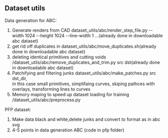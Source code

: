 ## Dataset utils

Data generation for ABC:
1. Generate renders from CAD dataset_utils/abc/render_step_file.py --width 1024 --height 1024 --line-width 1 …(already done in downloadable abc dataset)
2. get rid off duplicates in dataset_utils/abc/move_duplicates.sh(already done in downloadable abc dataset)
3. deleting identical primitives and cutting voids /dataset_utils/abc/remove_duplicates_and_trim.py src dst(already done in downloadable abc dataset)
4. Patchifying and filtering junks dataset_utils/abc/make_patches.py src dst_dir,\
    in this case small primitives, simplifaing curves, skiping pathces with overlays, transforming lines to curves
5. Memory maping to speed up dataset loading for training /dataset_utils/abc/preprocess.py 

PFP dataset:
1. Make data black and white,delete junks and convert to format as in abc svg
2. 4-5 points in data generation ABC (code in pfp folder)